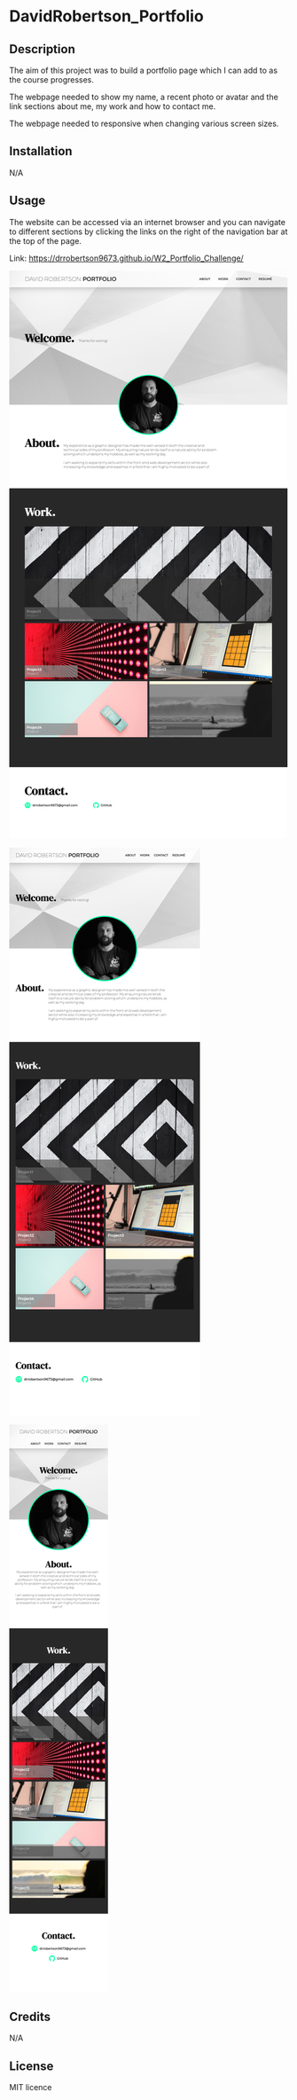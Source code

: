 # DavidRobertson_Portfolio

## Description
The aim of this project was to build a portfolio page which I can add to as the course progresses.

The webpage needed to show my name, a recent photo or avatar and the link sections about me, my work and how to contact me.

The webpage needed to responsive when changing various screen sizes.

## Installation

N/A

## Usage

The website can be accessed via an internet browser and you can navigate to different sections by clicking the links on the right of the navigation bar at the top of the page.

Link: https://drrobertson9673.github.io/W2_Portfolio_Challenge/

![screenshot of the website large screen](images/MyPortfolio_Large.png)

![screenshot of the website medium screen](images/MyPortfolio_Medium.png)

![screenshot of the website smell screen](images/MyPortfolio_Small.png)

## Credits

N/A

## License

MIT licence